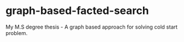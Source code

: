 graph-based-facted-search
=========================

My M.S degree thesis - A graph based approach for solving cold start problem.
